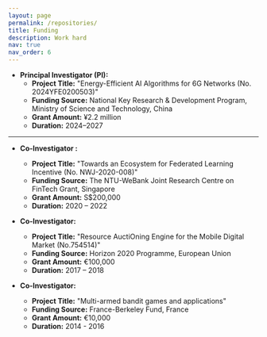 ```yaml
---
layout: page
permalink: /repositories/
title: Funding
description: Work hard
nav: true
nav_order: 6
---
```



- **Principal Investigator (PI):**  
  - **Project Title:** "Energy-Efficient AI Algorithms for 6G Networks (No. 2024YFE0200503)"  
  - **Funding Source:** National Key Research & Development Program, Ministry of Science and Technology, China  
  - **Grant Amount:** ¥2.2 million  
  - **Duration:** 2024–2027  

---
 
- **Co-Investigator :**  
  - **Project Title:** "Towards an Ecosystem for Federated Learning Incentive (No. NWJ-2020-008)"  
  - **Funding Source:** The NTU-WeBank Joint Research Centre on FinTech Grant, Singapore  
  - **Grant Amount:** S$200,000  
  - **Duration:** 2020 – 2022


- **Co-Investigator:**  
  - **Project Title:** "Resource AuctiOning Engine for the Mobile Digital Market (No.754514)"  
  - **Funding Source:** Horizon 2020 Programme, European Union  
  - **Grant Amount:** €100,000  
  - **Duration:** 2017 – 2018

 
- **Co-Investigator:**  
  - **Project Title:** "Multi-armed bandit games and applications"
  - **Funding Source:** France-Berkeley Fund, France  
  - **Grant Amount:** €10,000  
  - **Duration:** 2014 - 2016
 
